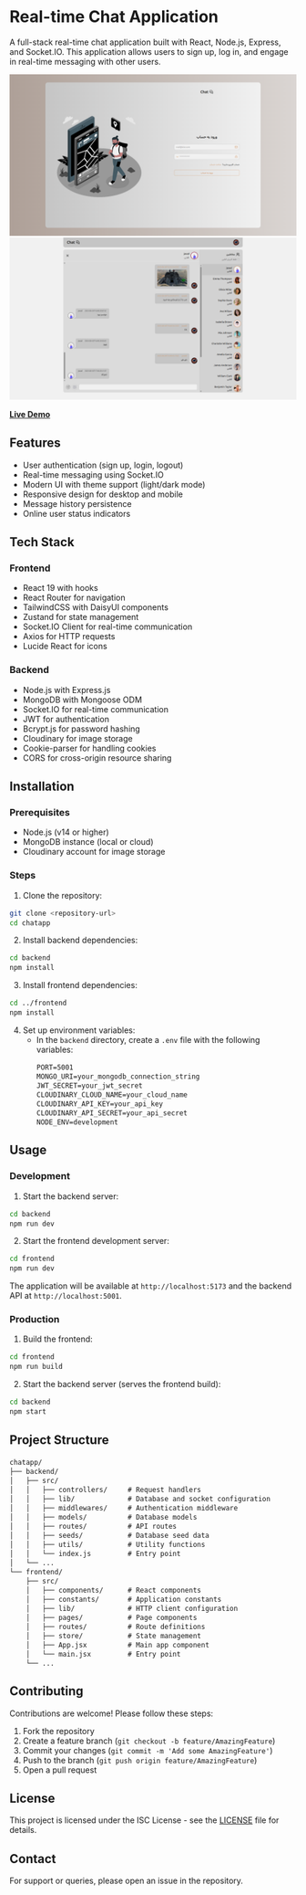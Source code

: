 # Real-time Chat Application

A full-stack real-time chat application built with React, Node.js, Express, and Socket.IO. This application allows users to sign up, log in, and engage in real-time messaging with other users.

![LoginPage](./assets/1.png)
![Chat MainPage](./assets/2.png)

[**Live Demo**](https://mern-chatapp-1-rkb8.onrender.com)

## Features

-   User authentication (sign up, login, logout)
-   Real-time messaging using Socket.IO
-   Modern UI with theme support (light/dark mode)
-   Responsive design for desktop and mobile
-   Message history persistence
-   Online user status indicators

## Tech Stack

### Frontend

-   React 19 with hooks
-   React Router for navigation
-   TailwindCSS with DaisyUI components
-   Zustand for state management
-   Socket.IO Client for real-time communication
-   Axios for HTTP requests
-   Lucide React for icons

### Backend

-   Node.js with Express.js
-   MongoDB with Mongoose ODM
-   Socket.IO for real-time communication
-   JWT for authentication
-   Bcrypt.js for password hashing
-   Cloudinary for image storage
-   Cookie-parser for handling cookies
-   CORS for cross-origin resource sharing

## Installation

### Prerequisites

-   Node.js (v14 or higher)
-   MongoDB instance (local or cloud)
-   Cloudinary account for image storage

### Steps

1. Clone the repository:

```bash
git clone <repository-url>
cd chatapp
```

2. Install backend dependencies:

```bash
cd backend
npm install
```

3. Install frontend dependencies:

```bash
cd ../frontend
npm install
```

4. Set up environment variables:
    - In the `backend` directory, create a `.env` file with the following variables:
        ```
        PORT=5001
        MONGO_URI=your_mongodb_connection_string
        JWT_SECRET=your_jwt_secret
        CLOUDINARY_CLOUD_NAME=your_cloud_name
        CLOUDINARY_API_KEY=your_api_key
        CLOUDINARY_API_SECRET=your_api_secret
        NODE_ENV=development
        ```

## Usage

### Development

1. Start the backend server:

```bash
cd backend
npm run dev
```

2. Start the frontend development server:

```bash
cd frontend
npm run dev
```

The application will be available at `http://localhost:5173` and the backend API at `http://localhost:5001`.

### Production

1. Build the frontend:

```bash
cd frontend
npm run build
```

2. Start the backend server (serves the frontend build):

```bash
cd backend
npm start
```

## Project Structure

```
chatapp/
├── backend/
│   ├── src/
│   │   ├── controllers/     # Request handlers
│   │   ├── lib/             # Database and socket configuration
│   │   ├── middlewares/     # Authentication middleware
│   │   ├── models/          # Database models
│   │   ├── routes/          # API routes
│   │   ├── seeds/           # Database seed data
│   │   ├── utils/           # Utility functions
│   │   └── index.js         # Entry point
│   └── ...
└── frontend/
    ├── src/
    │   ├── components/      # React components
    │   ├── constants/       # Application constants
    │   ├── lib/             # HTTP client configuration
    │   ├── pages/           # Page components
    │   ├── routes/          # Route definitions
    │   ├── store/           # State management
    │   ├── App.jsx          # Main app component
    │   └── main.jsx         # Entry point
    └── ...
```

## Contributing

Contributions are welcome! Please follow these steps:

1. Fork the repository
2. Create a feature branch (`git checkout -b feature/AmazingFeature`)
3. Commit your changes (`git commit -m 'Add some AmazingFeature'`)
4. Push to the branch (`git push origin feature/AmazingFeature`)
5. Open a pull request

## License

This project is licensed under the ISC License - see the [LICENSE](LICENSE) file for details.

## Contact

For support or queries, please open an issue in the repository.
